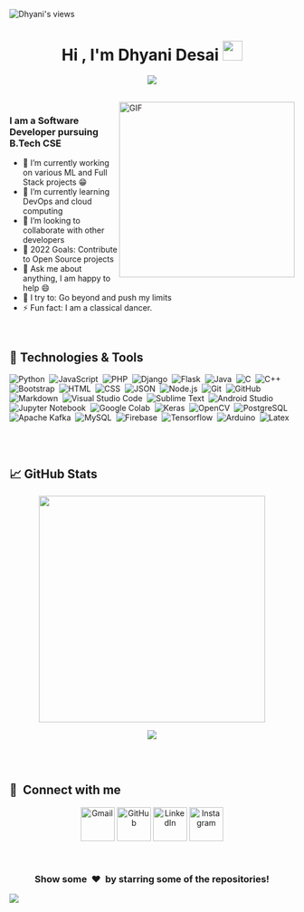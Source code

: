 
<!-- ![Header](https://github.com/dhyanid13/dhyanid13/blob/main/DD1-01.jpg) -->



![Dhyani's views](https://komarev.com/ghpvc/?username=d)


<!-- ### Hello folks <img src="https://raw.githubusercontent.com/MartinHeinz/MartinHeinz/master/wave.gif" width="30px"> -->
<h1 align="center">Hi , I'm Dhyani Desai <img src="https://media.giphy.com/media/hvRJCLFzcasrR4ia7z/giphy.gif" width="35"></h1>
<p align="center">
  <a href="https://github.com/DenverCoder1/readme-typing-svg"><img src="https://readme-typing-svg.herokuapp.com?font=Bookman+Old+Style&color=%23926B9A&size=25&center=true&width=500&lines=Computer+Science+Major+%7C%7C+VIT+Chennai;Full+Stack+Developer;Machine+Learning+Enthusiast"></a>
</p>
<!-- <p>I am Dhyani Desai, pursuing my B.Tech in CSE at Vellore Institute of Technology, Chennai. I am interested in full stack development, machine learning and data science. </p>
 -->



<br>

<img align="right" height="310px" alt="GIF" src="https://cdn.dribbble.com/users/1314475/screenshots/3031368/me.gif" />

### I am a Software Developer pursuing B.Tech CSE

- 🔭 I’m currently working on various ML and Full Stack projects :grin:
- 🌱 I’m currently learning DevOps and cloud computing 
- 👯 I’m looking to collaborate with other developers 
- 🥅 2022 Goals: Contribute to Open Source projects
- 💬 Ask me about anything, I am happy to help :smile:
- 🧗 I try to: Go beyond and push my limits
- ⚡ Fun fact: I am a classical dancer.

<br>


<!-- <div align="center">
    <img src="https://cdn.dribbble.com/users/1314475/screenshots/3031368/me.gif" alt="hey" />
</div>
 -->

## 🔧 Technologies & Tools
<!--
![](https://img.shields.io/badge/OS-Linux-informational?style=flat&logo=linux&logoColor=white&color=2bbc8a)
![](https://img.shields.io/badge/Editor-IntelliJ_IDEA-informational?style=flat&logo=intellij-idea&logoColor=white&color=2bbc8a)
![](https://img.shields.io/badge/Code-Python-informational?style=flat&logo=python&logoColor=white&color=2bbc8a)
![](https://img.shields.io/badge/Code-JavaScript-informational?style=flat&logo=javascript&logoColor=white&color=2bbc8a)
![](https://img.shields.io/badge/Code-informational?style=flat&logo=go&logoColor=white&color=2bbc8a)
![](https://img.shields.io/badge/Shell-Bash-informational?style=flat&logo=gnu-bash&logoColor=white&color=2bbc8a)
![](https://img.shields.io/badge/Tools-PostgreSQL-informational?style=flat&logo=postgresql&logoColor=white&color=2bbc8a)
![](https://img.shields.io/badge/Tools-Docker-informational?style=flat&logo=docker&logoColor=white&color=2bbc8a)
![](https://img.shields.io/badge/Code--informational?style=flat&logo=data:docker&logoColor=white&color=2bbc8a)-->


<!-- <img align="left" alt="HTML5" width="35px" src="https://raw.githubusercontent.com/github/explore/80688e429a7d4ef2fca1e82350fe8e3517d3494d/topics/html/html.png" />
<img align="left" alt="CSS3" width="35px" src="https://raw.githubusercontent.com/github/explore/80688e429a7d4ef2fca1e82350fe8e3517d3494d/topics/css/css.png" />
<img align="left" alt="JavaScript" width="35px" src="https://raw.githubusercontent.com/github/explore/80688e429a7d4ef2fca1e82350fe8e3517d3494d/topics/javascript/javascript.png" />

<img align="left" alt="HTML5" width="35px" src="https://raw.githubusercontent.com/github/explore/80688e429a7d4ef2fca1e82350fe8e3517d3494d/topics/python/python.png" />
<img align="left" alt="HTML5" width="35px" src="https://raw.githubusercontent.com/github/explore/80688e429a7d4ef2fca1e82350fe8e3517d3494d/topics/cpp/cpp.png" />
<img align="left" alt="React" width="26px" src="https://raw.githubusercontent.com/github/explore/80688e429a7d4ef2fca1e82350fe8e3517d3494d/topics/react/react.png" />

<img align="left" alt="Node.js" width="26px" src="https://raw.githubusercontent.com/github/explore/80688e429a7d4ef2fca1e82350fe8e3517d3494d/topics/nodejs/nodejs.png" />
<img align="left" alt="SQL" width="35px" src="https://raw.githubusercontent.com/github/explore/80688e429a7d4ef2fca1e82350fe8e3517d3494d/topics/sql/sql.png" />
<img align="left" alt="MySQL" width="35px" src="https://raw.githubusercontent.com/github/explore/80688e429a7d4ef2fca1e82350fe8e3517d3494d/topics/mysql/mysql.png" />
<img align="left" alt="MongoDB" width="26px" src="https://raw.githubusercontent.com/github/explore/80688e429a7d4ef2fca1e82350fe8e3517d3494d/topics/mongodb/mongodb.png" />

<img align="left" alt="Git" width="35px" src="https://raw.githubusercontent.com/github/explore/80688e429a7d4ef2fca1e82350fe8e3517d3494d/topics/git/git.png" />
<img align="left" alt="Tensorflow" width="35px" src="https://4.bp.blogspot.com/-mya0XZqrtJs/XoN9SufkS2I/AAAAAAAAC5w/y5POjjt0Rs8B8uLLO1gegGb74MYTx7W7gCLcBGAsYHQ/s1600/TF_FullColor_Icon.jpg" />
<img align="left" alt="HTML5" width="35px" src="https://raw.githubusercontent.com/github/explore/80688e429a7d4ef2fca1e82350fe8e3517d3494d/topics/django/django.png" />
<img align="left" alt="HTML5" width="35px" src="https://raw.githubusercontent.com/github/explore/80688e429a7d4ef2fca1e82350fe8e3517d3494d/topics/flask/flask.png" />
 -->

![Python](https://img.shields.io/badge/-Python-05122A?style=flat&logo=python)&nbsp;
![JavaScript](https://img.shields.io/badge/-JavaScript-05122A?style=flat&logo=javascript)&nbsp;
![PHP](https://img.shields.io/badge/-PHP-05122A?style=flat&logo=php&logoColor=777BB4)&nbsp;
![Django](https://img.shields.io/badge/-Django-05122A?style=flat&logo=django&logoColor=092E20)&nbsp;
![Flask](https://img.shields.io/badge/-Flask-05122A?style=flat&logo=flask)&nbsp;
![Java](https://img.shields.io/badge/-Java-05122A?style=flat&logo=Java&logoColor=FFA518)&nbsp;
![C](https://img.shields.io/badge/-C-05122A?style=flat&logo=C&logoColor=A8B9CC)&nbsp;
![C++](https://img.shields.io/badge/-C++-05122A?style=flat&logo=C%2B%2B&logoColor=00599C)&nbsp;
![Bootstrap](https://img.shields.io/badge/-Bootstrap-05122A?style=flat&logo=bootstrap&logoColor=563D7C)&nbsp;
![HTML](https://img.shields.io/badge/-HTML-05122A?style=flat&logo=HTML5)&nbsp;
![CSS](https://img.shields.io/badge/-CSS-05122A?style=flat&logo=CSS3&logoColor=1572B6)&nbsp;
![JSON](https://img.shields.io/badge/-JSON-05122A?style=flat&logo=json&logoColor=000000)&nbsp;
![Node.js](https://img.shields.io/badge/-Node.js-05122A?style=flat&logo=node.js&logoColor=339933)&nbsp;
![Git](https://img.shields.io/badge/-Git-05122A?style=flat&logo=git)&nbsp;
![GitHub](https://img.shields.io/badge/-GitHub-05122A?style=flat&logo=github)&nbsp;
![Markdown](https://img.shields.io/badge/-Markdown-05122A?style=flat&logo=markdown)&nbsp;
![Visual Studio Code](https://img.shields.io/badge/-Visual%20Studio%20Code-05122A?style=flat&logo=visual-studio-code&logoColor=007ACC)&nbsp;
![Sublime Text](https://img.shields.io/badge/-Sublime%20Text-05122A?style=flat&logo=sublime-text&logoColor=FF9800)&nbsp;
![Android Studio](https://img.shields.io/badge/-Android%20Studio-05122A?style=flat&logo=android-studio&logoColor=3DDC84)&nbsp;
![Jupyter Notebook](https://img.shields.io/badge/-Jupyter%20Notebook-05122A?style=flat&logo=jupyter&logoColor=F37626)&nbsp;
![Google Colab](https://img.shields.io/badge/-Google%20Colab-05122A?style=flat&logo=google-colab&logoColor=F9AB00)&nbsp;
![Keras](https://img.shields.io/badge/-Keras-05122A?style=flat&logo=keras&logoColor=D00000)&nbsp;
![OpenCV](https://img.shields.io/badge/-OpenCV-05122A?style=flat&logo=opencv&logoColor=5C3EE8)&nbsp;
![PostgreSQL](https://img.shields.io/badge/-PostgreSQL-05122A?style=flat&logo=postgresql&logoColor=336791)&nbsp;
![Apache Kafka](https://img.shields.io/badge/-Apache%20Kafka-05122A?style=flat&logo=apache-kafka&logoColor=231F20)&nbsp;
![MySQL](https://img.shields.io/badge/-MySQL-05122A?style=flat&logo=mysql&logoColor=4479A1)&nbsp;
![Firebase](https://img.shields.io/badge/-Firebase-05122A?style=flat&logo=firebase&logoColor=FFCA28)&nbsp;
![Tensorflow](https://img.shields.io/badge/-Tensorflow-05122A?style=flat&logo=tensorflow&logoColor=FF6F00)&nbsp;
![Arduino](https://img.shields.io/badge/-Arduino-05122A?style=flat&logo=arduino&logoColor=00979D)&nbsp;
![Latex](https://img.shields.io/badge/-Latex-05122A?style=flat&logo=latex&logoColor=008080)&nbsp;


<br>
<br>


## &#x1f4c8; GitHub Stats
<!-- <div align="center">
<a href="https://github.com/dhyanid13/dhyanid13">
  <img align="center" src="https://github-readme-stats.vercel.app/api/top-langs/?username=dhyanid13&hide=java,html,tex&title_color=ffffff&text_color=c9cacc&icon_color=2bbc8a&bg_color=1d1f21" />
</a>
<a href="https://github.com/dhyanid13/dhyanid13">
  <img align="center" src="https://github-readme-stats.vercel.app/api?username=dhyanid13&show_icons=true&line_height=27&count_private=true&title_color=ffffff&text_color=c9cacc&icon_color=2bbc8a&bg_color=1d1f21" alt="Dhaynis GitHub Stats" />
</a>
	 -->
<!-- <p align="center"><img src="https://github-readme-stats.vercel.app/api/top-langs/?username=dhyanid13&layout=compact&hide=TSQL&theme=nightowl"></p> -->
<p align="center" ><img src="https://github-readme-stats.vercel.app/api?username=dhyanid13&count_private=true&show_icons=true&&theme=nightowl&include_all_commits=true" width="400"></p> 
<p align="center" ><img src="https://github-readme-streak-stats.herokuapp.com?user=dhyanid13&theme=nightowl"></p>	

<br>
<br>


## :link: &nbsp;Connect with me


<p align="center">
  	<a href="mailto:dhyanidhaval@gmail.com"><img height=60 src="https://img.icons8.com/bubbles/50/000000/gmail.png" alt="Gmail"/></a>
	<a href="https://github.com/dhyanid13"><img height=60 src="https://img.icons8.com/bubbles/50/000000/github.png" alt="GitHub"/></a>
	<a href="https://linkedin.com/in/dhyanidesai24"><img height=60 src="https://img.icons8.com/bubbles/50/000000/twitter.png" alt="LinkedIn"/></a>
	<a href="https://instagram.com/dhyani_d13"><img height=60 src="https://img.icons8.com/bubbles/50/000000/instagram-new--v2.png" alt="Instagram"/></a>
	</p>

<!-- <p align='center'>
 <a href="https://www.instagram.com/dhyani_d13/"><img height="50" src="https://github.com/TheDudeThatCode/TheDudeThatCode/blob/master/Assets/Instagram.svg"></a>&nbsp;&nbsp;
  <a href="https://www.linkedin.com/in/dhyanidesai24/"><img height="50" src="https://github.com/TheDudeThatCode/TheDudeThatCode/blob/master/Assets/Linkedin.svg"></a>&nbsp;&nbsp
<a href="https://twitter.com/"><img height="50" src="https://github.com/TheDudeThatCode/TheDudeThatCode/blob/master/Assets/Twitter.svg"></a>&nbsp;&nbsp;
    <a href="dhyanidhaval@gmail.com"><img height="50" src="https://github.com/TheDudeThatCode/TheDudeThatCode/blob/master/Assets/Gmail.svg"></a>&nbsp;&nbsp;
     -->

<br>

<div align="center">
<h3 align="center">Show some &nbsp;❤️&nbsp; by starring some of the repositories!</h3>
</div><img src="https://github.com/punitkmryh/punitkmryh/blob/master/wave.svg" />
